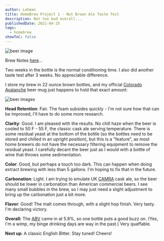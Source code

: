 ```yaml
---
author: Lehman
title: HomeBrew Project 1 - Nut Brown Ale Taste Test
description: Not too bad overall...
publishedDate: 2021-04-25
tags:
  - homebrew
showToC: false
---
```


![beer image](@/assets/images/posts/nut-brown-ale-1.jpg)

Brew Notes [here](https://www.thecwlzone.com/posts/2021/03/31/homebrew-project-1-nut-brown-ale/)...

Two weeks in the bottle is the normal conditioning time. I also did another taste test after 3 weeks. No appreciable difference.

I store my brew in 22 ounce brown bottles, and my official [Colorado Avalanche](https://www.nhl.com/avalanche/) beer mug just happens to hold that exact amount:

![beer images](@/assets/images/posts/nut-brown-ale-3.jpg)

**Head Retention**: Fair. The foam subsides quickly - I'm not sure how that can be improved, I'll have to do some more research.

**Clarity**: Good. I am pleased with the results. No chill haze when the beer is cooled to 50 F - 55 F, the classic cask ale serving temperature. There is some residual yeast at the bottom of the bottle (so the bottles need to be stored and chilled in an upright position), but this is a "feature", as most home brewers do not have the necessary filtering equipment to remove the residual yeast. I carefully decant the beer just as I would with a bottle of wine that throws some sedimentation.

**Color**: Good, but perhaps a touch too dark. This can happen when doing extract brewing with less than 5 gallons. I'm hoping to fix that in the future.

**Carbonation**: Light. I am trying to emulate UK [CAMRA](https://camra.org.uk/) cask ale, so the beer should be lower in carbonation than American commercial beers. I see many small bubbles in the brew, so I may just need a slight adjustment to bring up the carbonation just a bit more.

**Flavor**: Good! The malt comes through, with a slight hop finish. Very tasty. I'm declaring victory.

**Overall:** The [ABV](https://en.wikipedia.org/wiki/Alcohol_by_volume) came in at 5.8%, so one bottle puts a good buzz on. (Yes, I'm a wimp, my binge drinking days are way in the past.) Very quaffable.

**Next up**: A classic English Bitter. Stay tuned! Cheers!
